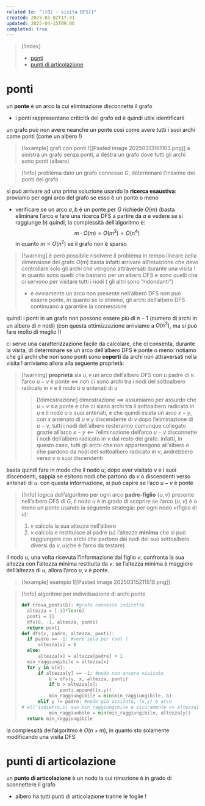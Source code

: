 ```yaml
---
related to: "[[02 - visita DFS]]"
created: 2025-03-02T17:41
updated: 2025-04-15T09:06
completed: true
---
```

>[!index]
>- [ponti](#ponti)
>- [punti di articolazione](#punti%20di%20articolazione)

# ponti
un **ponte** è un arco la cui eliminazione disconnette il grafo
- i ponti rappresentano criticità del grafo ed è quindi utile identificarli

un grafo può non avere neanche un ponte così come avere tutti i suoi archi come ponti (come un albero !)
>[!example] grafi con ponti
![[Pasted image 20250313161103.png]]
>a sinistra un grafo senza ponti, a destra un grafo dove tutti gli archi sono ponti (albero)

>[!info] problema
dato un grafo connesso $G$, determinare l’insieme dei ponti del grafo

si può arrivare ad una prima soluzione usando la **ricerca esaustiva**: proviamo per ogni arco del grafo se esso è un ponte o meno
- verificare se un arco ${a,b}$ è un ponte per $G$ richiede $O(m)$ (basta eliminare l’arco e fare una ricerca DFS a partire da $a$ e vedere se si raggiunge $b$)
quindi, la complessità dell’algoritmo è:
$$
m\cdot O(m) = O(m^2) = O(n^4)
$$
in quanto $m = O(n^2)$ se il grafo non è sparso
>[!warning] è però possibile risolvere il problema in tempo lineare nella dimensione del grafo $O(m)$
basta infatti arrivare all’intuizione che devo controllare solo gli archi che vengono attraversati durante una visita ! in quanto sono quelli che bastano per un albero DFS e sono quelli che ci servono per visitare tutti i nodi ( gli altri sono “ridondanti”)
>- e ovviamente un arco non presente nell’albero DFS non può essere ponte, in quanto se lo elimino, gli archi dell’albero DFS continuano a garantire la connessione

quindi i ponti in un grafo non possono essere più di $n-1$ (numero di archi in un albero di $n$ nodi) (con questa ottimizzazione arriviamo a $O(n^3)$, ma si può fare molto di meglio !)

ci serve una caratterizzazione facile da calcolare, che ci consenta, durante la visita, di determinare se un arco dell’albero DFS è ponte o meno: notiamo che gli archi che non sono ponti sono **coperti** da archi non attraversati nella visita !
arriviamo allora alla seguente proprietà:
>[!warning] **proprietà**
> sia ${u,v}$ un arco dell’albero DFS con $u$ padre di $v$. 
> l’arco $u-v$ è ponte $\iff$ non ci sono archi tra i nodi del sottoalbero radicato in $v$ e il nodo $u$ o antenati di $u$
>>[!dimostrazione] dimostrazione
>$\implies$
>assumiamo per assurdo che $u-v$ sia ponte e che ci siano archi tra il sottoalbero radicato in $u$ e il nodo $u$ o suoi antenati, e che quindi esista un arco $x-y$, con $x$ antenato di $u$ e $y$ discendente di $v$ 
>dopo l’eliminazione di $u-v$, tutti i nodi dell’albero resteranno comunque collegato grazie all’arco $x-y$
>$\impliedby$
>l’eliminazione dell’arco $u-v$ disconnette i nodi dell’albero radicato in $v$ dal resto del grafo. infatti, in questo caso, tutti gli archi che non appartengono all’albero e che pardono da nodi del sottoalbero radicato in $v$, andrebbero verso $v$ o suoi discendenti

basta quindi fare in modo che il nodo $u$, dopo aver visitato $v$ e i suoi discendenti, sappia se esitono nodi che partono da $v$ o discendenti verso antenati di $u$. con questa informazione, si può capire se l’aco $u-v$ è ponte
>[!info] logica dell’algoritmo
per ogni arco **padre-figlio** $\{u,v\}$ presente nell’albero DFS di $G$, il nodo $u$ è in grado di scoprire se l’arco $\{u,v\}$ è o meno un ponte usando la seguente strategia:
per ogni nodo $v$(figlio di $u$):
>1. $v$ calcola la sua altezza nell’albero
>2. $v$ calcola e restituisce al padre ($u$) l’altezza **minima** che si può raggiungere con archi che partono dai nodi del suo sottoalbero diversi da ${v,u}$(che è l’arco da testare)
>
il nodo $u$, una volta ricevuta l’informazione dal figlio $v$, confronta la sua altezza con l’altezza minima restituita da $v$. se l’altezza minima è maggiore dell’altezza di $u$, allora l’arco ${u,v}$ è ponte.

>[!example] esempio
![[Pasted image 20250315211518.png]]

>[!info] algoritmo per individuazione di archi ponte
>```python
>def trova_ponti(G): #grafo connesso indiretto
>	altezza = [-1]*len(G)
>	ponti = []
>	dfs(0, -1, altezza, ponti)
>	return ponti
>def dfs(x, padre, altezza, ponti):
>	if padre == -1: #vero solo per root !
>		altezza[x] = 0
>	else:
>		altezza[x] = altezza[padre] + 1
>	min_raggiungibile = altezza[x]
>	for y in G[x]:
>		if altezza[y] == -1: #nodo non ancora visitato
>			b = dfs(y, x, altezza, ponti)
>			if b > altezza[x]:
>				ponti.append((x,y))
>			min_raggiungibile = min(min_raggiungibile, b) 
>		elif y != padre: #nodo già visitato, (x,y) è arco 
># all'indietro,il suo min_raggiungibile è sicuramente <= altezza[y]>
>			min_raggiunbile = min(min_raggiungibile, altezza[y])
>	return min_raggiungibile
>```
la complessità dell’algoritmo è $O(n+m)$, in quanto sto solamente modificando una visita DFS
 
# punti di articolazione
un **punto di articolazione** è un nodo la cui rimozione è in grado di sconnettere il grafo
- albero ha tutti punti di articolazione tranne le foglie ! 